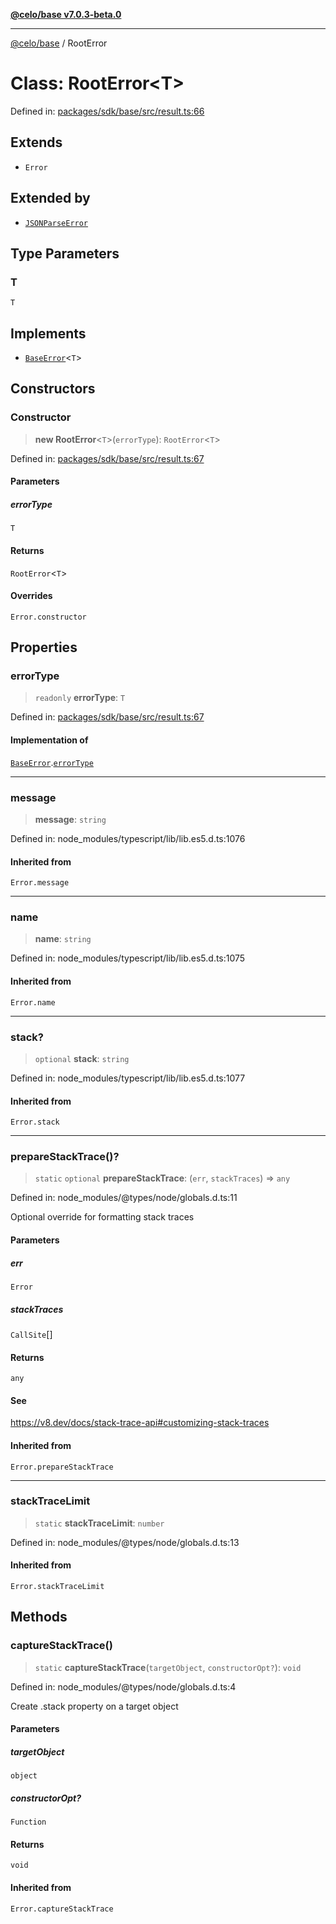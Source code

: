 [**@celo/base v7.0.3-beta.0**](../README.md)

***

[@celo/base](../README.md) / RootError

# Class: RootError\<T\>

Defined in: [packages/sdk/base/src/result.ts:66](https://github.com/celo-org/developer-tooling/blob/master/packages/sdk/base/src/result.ts#L66)

## Extends

- `Error`

## Extended by

- [`JSONParseError`](JSONParseError.md)

## Type Parameters

### T

`T`

## Implements

- [`BaseError`](../interfaces/BaseError.md)\<`T`\>

## Constructors

### Constructor

> **new RootError**\<`T`\>(`errorType`): `RootError`\<`T`\>

Defined in: [packages/sdk/base/src/result.ts:67](https://github.com/celo-org/developer-tooling/blob/master/packages/sdk/base/src/result.ts#L67)

#### Parameters

##### errorType

`T`

#### Returns

`RootError`\<`T`\>

#### Overrides

`Error.constructor`

## Properties

### errorType

> `readonly` **errorType**: `T`

Defined in: [packages/sdk/base/src/result.ts:67](https://github.com/celo-org/developer-tooling/blob/master/packages/sdk/base/src/result.ts#L67)

#### Implementation of

[`BaseError`](../interfaces/BaseError.md).[`errorType`](../interfaces/BaseError.md#errortype)

***

### message

> **message**: `string`

Defined in: node\_modules/typescript/lib/lib.es5.d.ts:1076

#### Inherited from

`Error.message`

***

### name

> **name**: `string`

Defined in: node\_modules/typescript/lib/lib.es5.d.ts:1075

#### Inherited from

`Error.name`

***

### stack?

> `optional` **stack**: `string`

Defined in: node\_modules/typescript/lib/lib.es5.d.ts:1077

#### Inherited from

`Error.stack`

***

### prepareStackTrace()?

> `static` `optional` **prepareStackTrace**: (`err`, `stackTraces`) => `any`

Defined in: node\_modules/@types/node/globals.d.ts:11

Optional override for formatting stack traces

#### Parameters

##### err

`Error`

##### stackTraces

`CallSite`[]

#### Returns

`any`

#### See

https://v8.dev/docs/stack-trace-api#customizing-stack-traces

#### Inherited from

`Error.prepareStackTrace`

***

### stackTraceLimit

> `static` **stackTraceLimit**: `number`

Defined in: node\_modules/@types/node/globals.d.ts:13

#### Inherited from

`Error.stackTraceLimit`

## Methods

### captureStackTrace()

> `static` **captureStackTrace**(`targetObject`, `constructorOpt?`): `void`

Defined in: node\_modules/@types/node/globals.d.ts:4

Create .stack property on a target object

#### Parameters

##### targetObject

`object`

##### constructorOpt?

`Function`

#### Returns

`void`

#### Inherited from

`Error.captureStackTrace`

